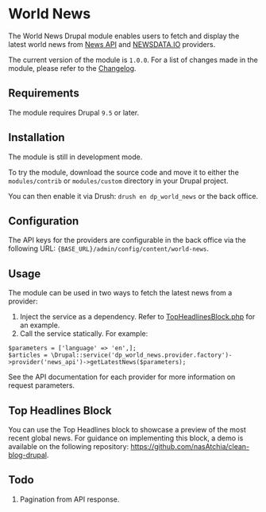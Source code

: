 # World News

The World News Drupal module enables users to fetch and display the latest world news from [News API](https://newsapi.org/) and [NEWSDATA.IO](https://newsdata.io/) providers.

The current version of the module is `1.0.0`.
For a list of changes made in the module, please refer to the [Changelog](CHANGELOG.md).

## Requirements

The module requires Drupal `9.5` or later.

## Installation

The module is still in development mode.

To try the module, download the source code and move it to either the `modules/contrib` or `modules/custom` directory in your Drupal project.

You can then enable it via Drush: `drush en dp_world_news` or the back office.

## Configuration

The API keys for the providers are configurable in the back office via the following URL: `{BASE_URL}/admin/config/content/world-news`.

## Usage

The module can be used in two ways to fetch the latest news from a provider:

1. Inject the service as a dependency. Refer to [TopHeadlinesBlock.php](src/Plugin/Block/TopHeadlinesBlock.php) for an example.
2. Call the service statically. For example:

```
$parameters = ['language' => 'en',];
$articles = \Drupal::service('dp_world_news.provider.factory')->provider('news_api')->getLatestNews($parameters);
```

See the API documentation for each provider for more information on request parameters.

## Top Headlines Block

You can use the Top Headlines block to showcase a preview of the most recent global news. For guidance on implementing this block, a demo is available on the following repository: https://github.com/nasAtchia/clean-blog-drupal.

## Todo

1. Pagination from API response.
